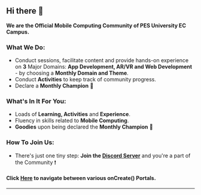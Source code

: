 ## Hi there 👋

**We are the Official Mobile Computing Community of PES University EC Campus.**

### What We Do:

- Conduct sessions, facilitate content and provide hands-on experience on **3** Major Domains: **App Development, AR/VR and Web Development** - by choosing a **Monthly Domain and Theme**.
- Conduct **Activities** to keep track of community progress.
- Declare a **Monthly Champion** 🥇

### What's In It For You:

- Loads of **Learning, Activities** and **Experience**.
- Fluency in skills related to **Mobile Computing**.
- **Goodies** upon being declared the **Monthly Champion** 🎁

### How To Join Us:

- There's just one tiny step: **Join the [Discord Server](https://discord.gg/U47PY77g9q)** and you're a part of the Community ❗

#### Click [Here](https://linktr.ee/oncreate) to navigate between various onCreate() Portals.
---
